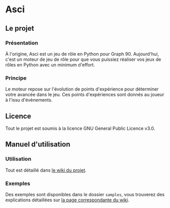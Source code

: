 # Asci

## Le projet

### Présentation

À l'origine, Asci est un jeu de rôle en Python pour Graph 90. Aujourd'hui, c'est un moteur de jeu de rôle pour que vous puissiez réaliser vos jeux de rôles en Python avec un minimum d'effort.

### Principe

Le moteur repose sur l'évolution de points d'expérience pour déterminer votre avancée dans le jeu. Ces points d'expériences sont donnés au joueur à l'issu d'évènements.

## Licence

Tout le projet est soumis à la licence GNU General Public Licence v3.0.

## Manuel d'utilisation

### Utilisation

Tout est détaillé dans [le wiki du projet](https://gitea.planet-casio.com/Shadow15510/Asci/wiki/Cr%C3%A9ation-d%27un-jeu-de-r%C3%B4le-avec-Asci).

### Exemples

Des exemples sont disponibles dans le dossier `samples`, vous trouverez des explications détaillées sur [la page correspondante du wiki](https://gitea.planet-casio.com/Shadow15510/Asci/wiki/Exemples).

